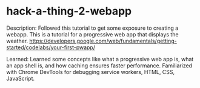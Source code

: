 # hack-a-thing-2-webapp

Description:
Followed this tutorial to get some exposure to creating a webapp.
This is a tutorial for a progressive web app that displays the weather.  https://developers.google.com/web/fundamentals/getting-started/codelabs/your-first-pwapp/

Learned:
Learned some concepts like what a progressive web app is, what an app shell is,
and how caching ensures faster performance.
Familiarized with Chrome DevTools for debugging service workers, HTML, CSS, JavaScript.
